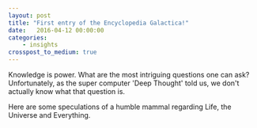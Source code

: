 ```yaml
---
layout: post
title: "First entry of the Encyclopedia Galactica!"
date:   2016-04-12 00:00:00
categories:
    - insights
crosspost_to_medium: true
---
```


Knowledge is power. What are the most intriguing questions one can ask? Unfortunately, as the super computer 'Deep Thought' told us, we don't actually know what that question is.

Here are some speculations of a humble mammal regarding Life, the Universe and Everything.

